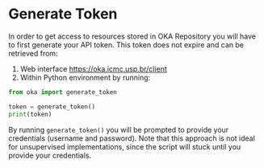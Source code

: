 # Generate Token

In order to get access to resources stored in OKA Repository you will have to first generate your API token. This token does not expire and can be retrieved from:

1. Web interface <a href="https://oka.icmc.usp.br/client" target="_blank">https://oka.icmc.usp.br/client</a>
2. Within Python environment by running:

```Python
from oka import generate_token

token = generate_token()
print(token)
```

By running `generate_token()` you will be prompted to provide your credentials (username and password). Note that this approach is not ideal for unsupervised implementations, since the script will stuck until you provide your credentials.
